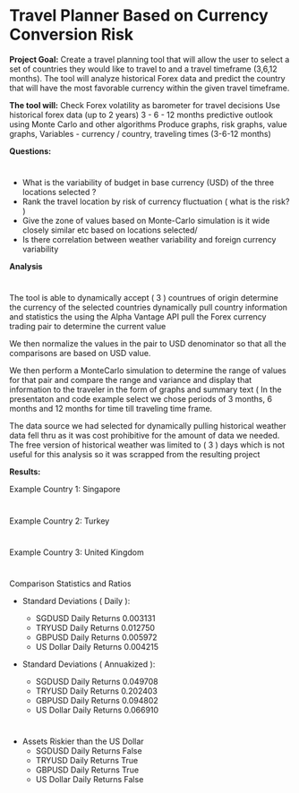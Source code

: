 # Travel Planner Based on Currency Conversion Risk
**Project Goal:**  Create a travel planning tool that will allow the user to select a set of countries they would like to travel to and a travel timeframe (3,6,12 months).  The tool will analyze historical Forex data and predict the country that will have the most favorable currency within the given travel timeframe.

**The tool will:**
Check Forex volatility as barometer for travel decisions
Use historical forex data (up to 2 years)
3 - 6 - 12 months predictive outlook using Monte Carlo and other algorithms
Produce graphs, risk graphs, value graphs,
Variables - currency / country,  traveling times (3-6-12 months)

**Questions:**
# #
- What is the variability of budget in base currency (USD) of the three locations selected ? 
- Rank the travel location by risk of currency fluctuation ( what is the risk? )
- Give the zone of values based on Monte-Carlo simulation is it wide closely similar etc based on locations selected/
- Is there correlation between weather variability and foreign currency variability

**Analysis**
# #
The tool is able to dynamically accept ( 3 ) countrues of origin determine the currency of the selected countries dynamically pull country information and statistics the using the Alpha Vantage API pull the Forex currency trading pair to determine the current value

We then normalize the values in the pair to USD denominator so that all the comparisons are based on USD value.

We then perform a MonteCarlo simulation to determine the range of values for that pair and compare the range and variance and display that information to the traveler in the form of graphs and summary text ( In the presentaton and code example select we chose periods of 3 months, 6 months and 12 months for time till traveling time frame.

The data source we had selected for dynamically pulling historical weather data fell thru as it was cost prohibitive for the amount of data  we needed. The free version of historical weather was limited to ( 3 ) days which is not useful for this analysis so it was scrapped from the resulting project

**Results:**

Example Country 1: Singapore
#

Example Country 2: Turkey
#

Example Country 3: United Kingdom
#

Comparison Statistics and Ratios

- Standard Deviations ( Daily ):
    - SGDUSD Daily Returns       0.003131
    - TRYUSD Daily Returns       0.012750
    - GBPUSD Daily Returns       0.005972
    - US Dollar Daily Returns    0.004215

- Standard Deviations ( Annuakized ):
    - SGDUSD Daily Returns       0.049708
    - TRYUSD Daily Returns       0.202403
    - GBPUSD Daily Returns       0.094802
    - US Dollar Daily Returns    0.066910
#
- Assets Riskier than the US Dollar
    - SGDUSD Daily Returns       False
    - TRYUSD Daily Returns        True
    - GBPUSD Daily Returns        True
    - US Dollar Daily Returns    False

